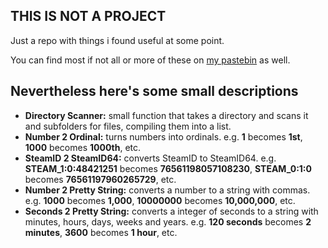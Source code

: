 ## THIS IS NOT A PROJECT

Just a repo with things i found useful at some point.

You can find most if not all or more of these on [my pastebin](https://pastebin.com/u/lcast15) as well.

## Nevertheless here's some small descriptions

* **Directory Scanner:**			small function that takes a directory and scans it and subfolders for files, compiling them into a list.
* **Number 2 Ordinal:**			turns numbers into ordinals. e.g. **1** becomes **1st**, **1000** becomes **1000th**, etc.
* **SteamID 2 SteamID64:**			converts SteamID to SteamID64. e.g. **STEAM_1:0:48421251** becomes **76561198057108230**, **STEAM_0:1:0** becomes **76561197960265729**, etc.
* **Number 2 Pretty String:**			converts a number to a string with commas. e.g. **1000** becomes **1,000**, **10000000** becomes **10,000,000**, etc.
* **Seconds 2 Pretty String:**			converts a integer of seconds to a string with minutes, hours, days, weeks and years. e.g. **120 seconds** becomes **2 minutes**, **3600** becomes **1 hour**, etc.
